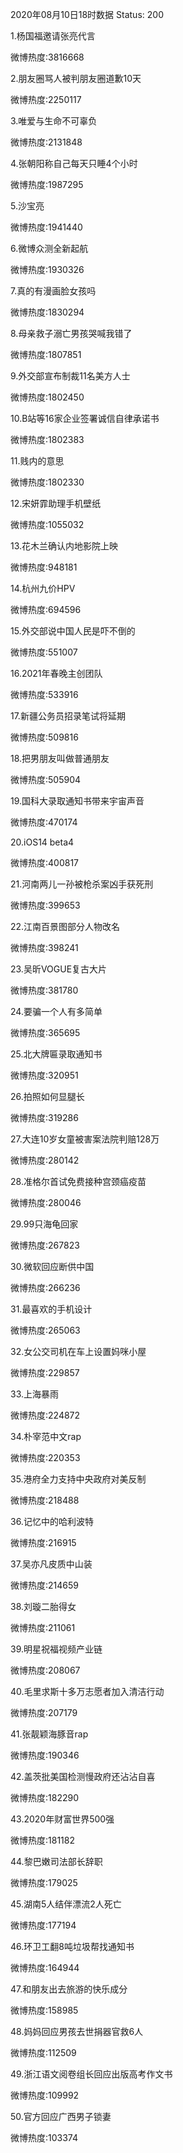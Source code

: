 2020年08月10日18时数据
Status: 200

1.杨国福邀请张亮代言

微博热度:3816668

2.朋友圈骂人被判朋友圈道歉10天

微博热度:2250117

3.唯爱与生命不可辜负

微博热度:2131848

4.张朝阳称自己每天只睡4个小时

微博热度:1987295

5.沙宝亮

微博热度:1941440

6.微博众测全新起航

微博热度:1930326

7.真的有漫画脸女孩吗

微博热度:1830294

8.母亲救子溺亡男孩哭喊我错了

微博热度:1807851

9.外交部宣布制裁11名美方人士

微博热度:1802450

10.B站等16家企业签署诚信自律承诺书

微博热度:1802383

11.贱内的意思

微博热度:1802330

12.宋妍霏助理手机壁纸

微博热度:1055032

13.花木兰确认内地影院上映

微博热度:948181

14.杭州九价HPV

微博热度:694596

15.外交部说中国人民是吓不倒的

微博热度:551007

16.2021年春晚主创团队

微博热度:533916

17.新疆公务员招录笔试将延期

微博热度:509816

18.把男朋友叫做普通朋友

微博热度:505904

19.国科大录取通知书带来宇宙声音

微博热度:470174

20.iOS14 beta4

微博热度:400817

21.河南两儿一孙被枪杀案凶手获死刑

微博热度:399653

22.江南百景图部分人物改名

微博热度:398241

23.吴昕VOGUE复古大片

微博热度:381780

24.要骗一个人有多简单

微博热度:365695

25.北大牌匾录取通知书

微博热度:320951

26.拍照如何显腿长

微博热度:319286

27.大连10岁女童被害案法院判赔128万

微博热度:280142

28.准格尔首试免费接种宫颈癌疫苗

微博热度:280046

29.99只海龟回家

微博热度:267823

30.微软回应断供中国

微博热度:266236

31.最喜欢的手机设计

微博热度:265063

32.女公交司机在车上设置妈咪小屋

微博热度:229857

33.上海暴雨

微博热度:224872

34.朴宰范中文rap

微博热度:220353

35.港府全力支持中央政府对美反制

微博热度:218488

36.记忆中的哈利波特

微博热度:216915

37.吴亦凡皮质中山装

微博热度:214659

38.刘璇二胎得女

微博热度:211061

39.明星祝福视频产业链

微博热度:208067

40.毛里求斯十多万志愿者加入清洁行动

微博热度:207179

41.张靓颖海豚音rap

微博热度:190346

42.盖茨批美国检测慢政府还沾沾自喜

微博热度:182290

43.2020年财富世界500强

微博热度:181182

44.黎巴嫩司法部长辞职

微博热度:179025

45.湖南5人结伴漂流2人死亡

微博热度:177194

46.环卫工翻8吨垃圾帮找通知书

微博热度:164944

47.和朋友出去旅游的快乐成分

微博热度:158985

48.妈妈回应男孩去世捐器官救6人

微博热度:112509

49.浙江语文阅卷组长回应出版高考作文书

微博热度:109992

50.官方回应广西男子锁妻

微博热度:103374

